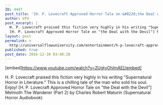 ```yaml
---
ID: 4447
post_title: '[H. P. Lovecraft Approved Horror Tale on &#8220;the Deal with the Devil&#8221;] Melmoth The Wanderer (Part 2)'
author: UfU
post_excerpt: |
  H. P. Lovecraft praised this fiction very highly in his writing "Supernatural Horror in Literature." This is a chilling tale of the man who sold his soul. Enjoy!
  [H. P. Lovecraft Approved Horror Tale on "the Deal with the Devil"] Melmoth The Wanderer (Part 2) by Charles Robert Maturin (Supernatural Horror Audiobook)
layout: post
permalink: >
  http://universalflowuniversity.com/entertainment/h-p-lovecraft-approved-horror-tale-on-the-deal-with-the-devil-melmoth-the-wanderer-part-2/
published: true
post_date: 2016-12-30 03:40:20
---
```

[embed]https://www.youtube.com/watch?v=2UgtyOhlmAE[/embed]<br>
<p>H. P. Lovecraft praised this fiction very highly in his writing "Supernatural Horror in Literature." This is a chilling tale of the man who sold his soul. Enjoy!
[H. P. Lovecraft Approved Horror Tale on "the Deal with the Devil"] Melmoth The Wanderer (Part 2) by Charles Robert Maturin (Supernatural Horror Audiobook)</p>